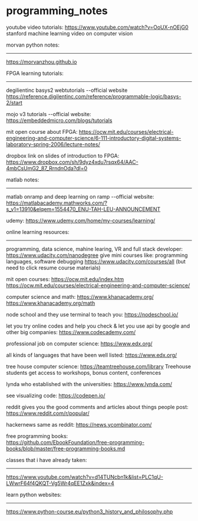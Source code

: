 # programming_notes
youtube video tutorials:
https://www.youtube.com/watch?v=OoUX-nOEjG0
stanford machine learning video on computer vision



morvan python notes:
*****************************************************************************************************************************
https://morvanzhou.github.io



FPGA learning tutorials:
*****************************************************************************************************************************
degilientinc basys2 webtutorials  --official website
https://reference.digilentinc.com/reference/programmable-logic/basys-2/start

mojo v3 tutorials --official website:
https://embeddedmicro.com/blogs/tutorials

mit open course about FPGA:
https://ocw.mit.edu/courses/electrical-engineering-and-computer-science/6-111-introductory-digital-systems-laboratory-spring-2006/lecture-notes/

dropbox link on slides of introduction to FPGA:
https://www.dropbox.com/sh/9dyz4xdu7rsqx64/AAC-4mbCsUmG2_87_RrndnOda?dl=0



matlab notes:
*****************************************************************************************************************************
matlab onramp and deep learning on ramp --official website:
https://matlabacademy.mathworks.com/?s_v1=13910&elqem=1554470_ENU-TAH-LEU-ANNOUNCEMENT

udemy:
https://www.udemy.com/home/my-courses/learning/



online learning resources:
*****************************************************************************************************************************
programming, data science, mahine learing, VR and full stack developer:
https://www.udacity.com/nanodegree
give mini courses like: programming languages, software debugging
https://www.udacity.com/courses/all
(but need to click resume course materials)

mit open courses:
https://ocw.mit.edu/index.htm
https://ocw.mit.edu/courses/electrical-engineering-and-computer-science/

computer science and math:
https://www.khanacademy.org/
https://www.khanacademy.org/math

node school and they use terminal to teach you:
https://nodeschool.io/

let you try online codes and help you check & let you use api by google and other big companies:
https://www.codecademy.com/

professional job on computer science:
https://www.edx.org/

all kinds of languages that have been well listed:
https://www.edx.org/

tree house computer science:
https://teamtreehouse.com/library
Treehouse students get access to workshops, bonus content, conferences

lynda who established with the universities:
https://www.lynda.com/

see visualizing code:
https://codepen.io/

reddit gives you the good comments and articles about things people post:
https://www.reddit.com/r/popular/

hackernews same as reddit:
https://news.ycombinator.com/

free programming books:  
https://github.com/EbookFoundation/free-programming-books/blob/master/free-programming-books.md



classes that i have already taken:
_____________________________________________________________________________________________________________________________

https://www.youtube.com/watch?v=d14TUNcbn1k&list=PLC1qU-LWwrF64f4QKQT-Vg5Wr4qEE1Zxk&index=4



learn python websites:
____________________________________________________________________________________________________________________________
https://www.python-course.eu/python3_history_and_philosophy.php


